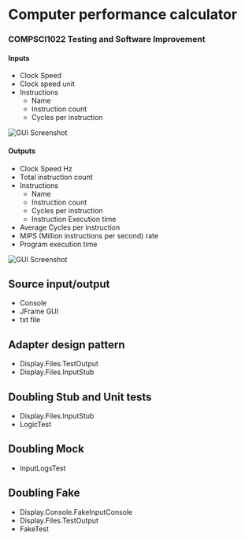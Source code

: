 # Computer performance calculator
### COMPSCI1022 Testing and Software Improvement
#### Inputs
* Clock Speed
* Clock speed unit
* Instructions
  * Name
  * Instruction count
  * Cycles per instruction

![GUI Screenshot](https://i.imgur.com/rvE25kM.png)
    
#### Outputs
* Clock Speed Hz
* Total instruction count
* Instructions
    * Name
    * Instruction count
    * Cycles per instruction
    * Instruction Execution time
* Average Cycles per instruction
* MIPS (Million instructions per second) rate
* Program execution time

![GUI Screenshot](https://i.imgur.com/Eks3buA.png)

## Source input/output
* Console
* JFrame GUI
* txt file

## Adapter design pattern
* Display.Files.TestOutput
* Display.Files.InputStub

## Doubling Stub and Unit tests
* Display.Files.InputStub
* LogicTest

## Doubling Mock
* InputLogsTest

## Doubling Fake
* Display.Console.FakeInputConsole
* Display.Files.TestOutput
* FakeTest
